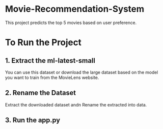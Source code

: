 # Movie-Recommendation-System
This project predicts the top 5 movies based on user preference.

# To Run the Project
## 1. Extract the ml-latest-small
  You can use this dataset or download the large dataset based on the model you want to train from the MovieLens website.

## 2. Rename the Dataset
  Extract the downloaded dataset andn Rename the extracted into data.

## 3. Run the app.py
